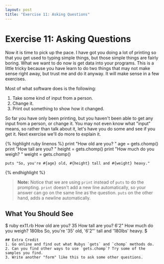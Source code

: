 ```yaml
---
layout: post
title: "Exercise 11: Asking Questions"
---
```

# Exercise 11: Asking Questions
Now it is time to pick up the pace. I have got you doing a lot of printing so that you get used to typing simple things, but those simple things are fairly boring. What we want to do now is get data into your programs. This is a little tricky because you have learn to do two things that may not make sense right away, but trust me and do it anyway. It will make sense in a few exercises.

Most of what software does is the following:

1. Take some kind of input from a person.
2. Change it.
3. Print out something to show how it changed.

So far you have only been printing, but you haven't been able to get any input from a person, or change it. You may not even know what "input" means, so rather than talk about it, let's have you do some and see if you get it. Next exercise we'll do more to explain it.

{% highlight ruby linenos %}
    print "How old are you? "
    age = gets.chomp()
    print "How tall are you? "
    height = gets.chomp()
    print "How much do you weigh? "
    weight = gets.chomp()
    
    puts "So, you're #{age} old, #{height} tall and #{weight} heavy."
{% endhighlight %}

> **Note:** Notice that we are using `print` instead of `puts` to do the prompting.  `print` doesn't add a new line automatically, so your answer can go on the same line as the question.  `puts` on the other hand, adds a newline automatically.

## What You Should See
$ ruby ex11.rb
How old are you? 35
How tall are you? 6'2"
How much do you weigh? 180lbs
So, you're '35' old, '6\'2"' tall and '180lbs' heavy.
$
    
    ## Extra Credit
    1. Go online and find out what Rubys `gets` and `chomp` methods do.
    2. Can you find other ways to use `gets.chomp`? Try some of the samples you find.
    3. Write another "form" like this to ask some other questions.

